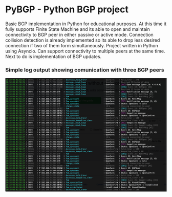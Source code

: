 # PyBGP - Python BGP project

Basic BGP implementation in Python for educational purposes. At this time it fully supports Finite State Machine and its able to open and maintain connectivity to BGP peer in either passive or active mode. Connection collision detection is already implemented so its able to drop less desired connection if two of them form simultaneously. Project written in Python using Asyncio. Can support connectivity to multiple peers at the same time. Next to do is implementation of BGP updates.

### Simple log output showing comunication with three BGP peers
![Sample PyBGP log output](https://github.com/ccie18643/PyBGP/blob/master/pictures/ss01.png)
